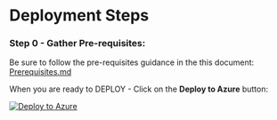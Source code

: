 # Deployment Steps

### Step 0 - Gather Pre-requisites:
Be sure to follow the pre-requisites guidance in the this document: [Prerequisites.md](https://github.com/CloudLabsAI-Azure/Solution-Accelerators/blob/main/Smart-Spaces-Sustainability/Deployment/Prerequisites.md)

When you are ready to DEPLOY - Click on the **Deploy to Azure** button:

[![Deploy to Azure](https://aka.ms/deploytoazurebutton)](https://portal.azure.com/#create/Microsoft.Template/uri/https%3A%2F%2Fraw.githubusercontent.com%2FCloudLabsAI-Azure%2FSolution-Accelerators%2Fmain%2FSmart-Spaces-Sustainability%2Ftemplates%2Fdeploy-01.json)
